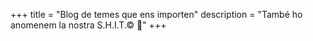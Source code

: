 +++
title = "Blog de temes que ens importen"
description = "També ho anomenem la nostra S.H.I.T.© 💩"
+++
